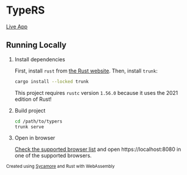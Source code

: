 # TypeRS

[Live App](https://etc.karx.xyz/rgl/typers/)

## Running Locally
1. Install dependencies

    First, install `rust` from [the Rust website](https://www.rust-lang.org/). Then, install `trunk`:
    ```bash
    cargo install --locked trunk
    ```
    This project requires `rustc` version `1.56.0` because it uses the 2021 edition of Rust!
2. Build project
    ```bash
    cd /path/to/typers
    trunk serve
    ```
3. Open in browser

    [Check the supported browser list](https://rustwasm.github.io/docs/wasm-bindgen/reference/browser-support.html) and open https://localhost:8080 in one of the supported browsers.
    

<small>Created using [Sycamore](https://crates.io/crates/sycamore) and Rust with WebAssembly</small>
